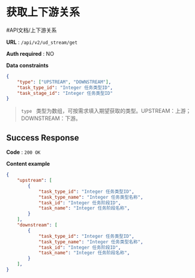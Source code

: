 # 获取上下游关系
#API文档/上下游关系

**URL** : `/api/v2/ud_stream/get`

**Auth required** : NO

**Data constraints**

```json
{
    "type": ["UPSTREAM", "DOWNSTREAM"],
    "task_type_id": "Integer 任务类型ID",
    "task_stage_id": "Integer 任务类型ID"
}
```

> `type ` 类型为数组，可按需求填入期望获取的类型。UPSTREAM：上游；DOWNSTREAM：下游。  

## Success Response

**Code** : `200 OK`

**Content example**

```json
{
    "upstream": [
        {
            "task_type_id": "Integer 任务类型ID",
            "task_type_name": "Integer 任务类型名称",
            "task_id": "Integer 任务阶段ID",
            "task_name": "Integer 任务阶段名称",
        }
    ],
    "downstream": [
        {
            "task_type_id": "Integer 任务类型ID",
            "task_type_name": "Integer 任务类型名称",
            "task_id": "Integer 任务阶段ID",
            "task_name": "Integer 任务阶段名称",
        }
    ],
}
```

